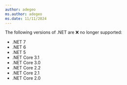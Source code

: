 ```yaml
---
author: adegeo
ms.author: adegeo
ms.date: 11/11/2024
---
```


The following versions of .NET are ❌ no longer supported:

- .NET 7
- .NET 6
- .NET 5
- .NET Core 3.1
- .NET Core 3.0
- .NET Core 2.2
- .NET Core 2.1
- .NET Core 2.0
